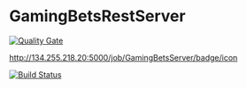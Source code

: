 # GamingBetsRestServer

[![Quality Gate](http://sonarqube.it.dh-karlsruhe.de/api/badges/gate?key=com.gabmingbets%3AgamingBetRestServer)](http://sonarqube.it.dh-karlsruhe.de/overview?id=com.gabmingbets%3AgamingBetRestServer)




http://134.255.218.20:5000/job/GamingBetsServer/badge/icon


[![Build Status](http://134.255.218.20:5000/buildStatus/icon?job=GamingBetsServer)](http://134.255.218.20:5000/job/GamingBetsServer/)
